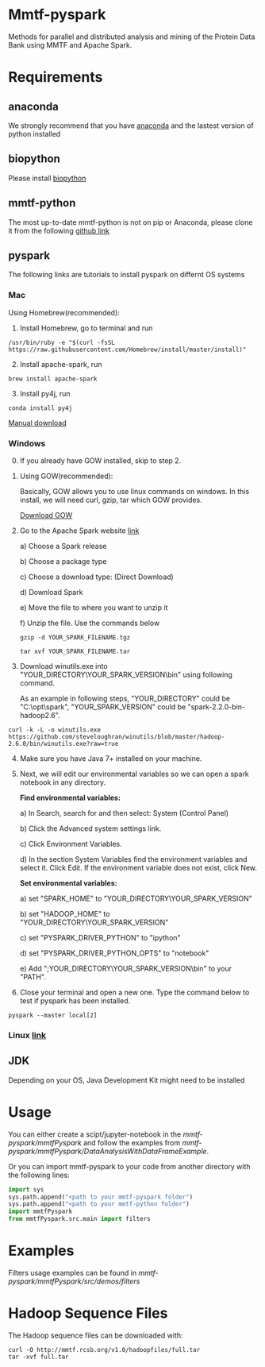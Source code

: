 # Mmtf-pyspark
Methods for parallel and distributed analysis and mining of the Protein Data Bank using MMTF and Apache Spark.

# Requirements

## anaconda
We strongly recommend that you have [anaconda](https://docs.continuum.io/anaconda/install/) and the lastest version of python installed


## biopython
Please install [biopython](http://biopython.org/wiki/Download)

## mmtf-python

The most up-to-date mmtf-python is not on pip or Anaconda, please clone it from the following [github link](https://github.com/rcsb/mmtf-python)


## pyspark

The following links are tutorials to install pyspark on differnt OS systems

### Mac

Using Homebrew(recommended):

1. Install Homebrew, go to terminal and run

```
/usr/bin/ruby -e "$(curl -fsSL https://raw.githubusercontent.com/Homebrew/install/master/install)"
```

2. Install apache-spark, run

```
brew install apache-spark
```

3. Install py4j, run

```
conda install py4j
```
[Manual download](https://medium.com/@GalarnykMichael/install-spark-on-mac-pyspark-453f395f240b)

### Windows

0.  If you already have GOW installed, skip to step 2.

1.  Using GOW(recommended):

    Basically, GOW allows you to use linux commands on windows. In this install, we will need curl, gzip, tar which GOW provides.

    [Download GOW](https://github.com/bmatzelle/gow/releases/download/v0.8.0/Gow-0.8.0.exe)

2.  Go to the Apache Spark website [link](http://spark.apache.org/downloads.html)

    a) Choose a Spark release

    b) Choose a package type

    c) Choose a download type: (Direct Download)

    d) Download Spark

    e) Move the file to where you want to unzip it

    f) Unzip the file. Use the commands below

    ```
    gzip -d YOUR_SPARK_FILENAME.tgz

    tar xvf YOUR_SPARK_FILENAME.tar
    ```
    
3.  Download winutils.exe into "YOUR_DIRECTORY\YOUR_SPARK_VERSION\bin" using following command.

    As an example in following steps, "YOUR_DIRECTORY" could be "C:\opt\spark", "YOUR_SPARK_VERSION" could be "spark-2.2.0-bin-hadoop2.6".
	
```
curl -k -L -o winutils.exe https://github.com/steveloughran/winutils/blob/master/hadoop-2.6.0/bin/winutils.exe?raw=true
```

4.  Make sure you have Java 7+ installed on your machine.

5.  Next, we will edit our environmental variables so we can open a spark notebook in any directory.

    **Find environmental variables:**

	a) In Search, search for and then select: System (Control Panel)
	
	b) Click the Advanced system settings link.
	
	c) Click Environment Variables.
	
	d) In the section System Variables find the environment variables and select it. Click Edit. If the environment variable does not exist, click New.

    **Set environmental variables:**

	a) set "SPARK_HOME" to "YOUR_DIRECTORY\YOUR_SPARK_VERSION"
	
	b) set "HADOOP_HOME" to "YOUR_DIRECTORY\YOUR_SPARK_VERSION"
	
	c) set "PYSPARK_DRIVER_PYTHON" to "ipython"
	
	d) set "PYSPARK_DRIVER_PYTHON_OPTS" to "notebook"
	
	e) Add ";YOUR_DIRECTORY\YOUR_SPARK_VERSION\bin" to your "PATH".

6.  Close your terminal and open a new one. Type the command below to test if pyspark has been installed.

```
pyspark --master local[2]
```

### Linux [link](https://medium.com/@GalarnykMichael/install-spark-on-ubuntu-pyspark-231c45677de0)

## JDK

Depending on your OS, Java Development Kit might need to be installed


# Usage

You can either create a scipt/jupyter-notebook in the *mmtf-pyspark/mmtfPyspark* and follow the examples from *mmtf-pyspark/mmtfPyspark/DataAnalysisWithDataFrameExample*.

Or you can import mmtf-pyspark to your code from another directory with the following lines:

```python
import sys
sys.path.append("<path to your mmtf-pyspark folder")
sys.path.append("<path to your mmtf-python folder")
import mmtfPyspark
from mmtfPyspark.src.main import filters
```

# Examples

Filters usage examples can be found in *mmtf-pyspark/mmtfPyspark/src/demos/filters*

# Hadoop Sequence Files

The Hadoop sequence files can be downloaded with:
```
curl -O http://mmtf.rcsb.org/v1.0/hadoopfiles/full.tar
tar -xvf full.tar
```
